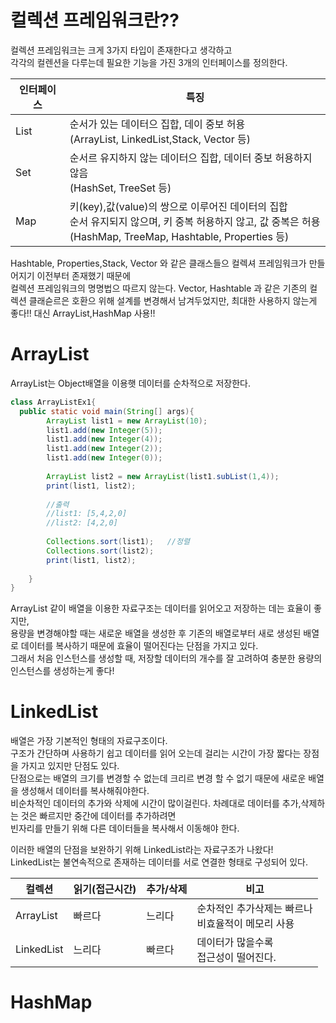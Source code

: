 # 컬렉션 프레임워크란??

컬렉션 프레임워크는 크게 3가지 타입이 존재한다고 생각하고 <br/>
각각의 컬렌션을 다루는데 필요한 기능을 가진 3개의 인터페이스를 정의한다.


|인터페이스|특징|
|------|---|
|List |순서가 있는 데이터으 집합, 데이 중보 허용 <br/> (ArrayList, LinkedList,Stack, Vector 등)|
|Set |순서르 유지하지 않는 데이터으 집합, 데이터 중보 허용하지 않음 <br/> (HashSet, TreeSet 등)|
|Map |키(key),값(value)의 쌍으로 이루어진 데이터의 집합 <br/> 순서 유지되지 않으며, 키 중복 허용하지 않고, 값 중복은 허용 <br/> (HashMap, TreeMap, Hashtable, Properties 등)|

Hashtable, Properties,Stack, Vector 와 같은 클래스들으 컬렉셔 프레임워크가 만들어지기 이전부터 존재했기 때문에 <br/> 컬렉션 프레임워크의 명명법으 따르지 않는다.
Vector, Hashtable 과 같은 기존의 컬렉션 클래슫르은 호환으 위해 설계를 변경해서 남겨두었지만, 최대한 사용하지 않는게 좋다!!
대신 ArrayList,HashMap 사용!!

# ArrayList

ArrayList는 Object배열을 이용햇 데이터를 순차적으로 저장한다.

```java
class ArrayListEx1{
  public static void main(String[] args){
    	ArrayList list1 = new ArrayList(10);
        list1.add(new Integer(5));
        list1.add(new Integer(4));
        list1.add(new Integer(2));
        list1.add(new Integer(0));
        
        ArrayList list2 = new ArrayList(list1.subList(1,4));
        print(list1, list2);       
        
        //출력
        //list1: [5,4,2,0]
        //list2: [4,2,0]
        
        Collections.sort(list1);   //정렬
        Collections.sort(list2);
        print(list1, list2);
        
    }
}
```

ArrayList 같이 배열을 이용한 자료구조는 데이터를 읽어오고 저장하는 데는 효율이 좋지만, <br/>
용량을 변경해야할 때는 새로운 배열을 생성한 후 기존의 배열로부터 새로 생성된 배열로 데이터를 복사하기 때문에 효율이 떨어진다는 단점을 가지고 있다.<br/>
그래서 처음 인스턴스를 생성할 때, 저장할 데이터의 개수를 잘 고려하여 충분한 용량의 인스턴스를 생성하는게 좋다!

# LinkedList

배열은 가장 기본적인 형태의 자료구조이다. <br/>
구조가 간단하며 사용하기 쉽고 데이터를 읽어 오는데 걸리는 시간이 가장 짧다는 장점을 가지고 있지만 단점도 있다.<br/>
단점으로는 배열의 크기를 변경할 수 없는데 크리르 변경 할 수 없기 때문에 새로운 배열을 생성해서 데이터를 복사해줘야한다.<br/>
비순차적인 데이터의 추가와 삭제에 시간이 많이걸린다. 차례대로 데이터를 추가,삭제하는 것은 빠르지만 중간에 데이터를 추가하려면 <br/>
빈자리를 만들기 위해 다른 데이터들을 복사해서 이동해야 한다.<br/>
 
이러한 배열의 단점을 보완하기 위해 LinkedList라는 자료구조가 나왔다!<br/>
LinkedList는 불연속적으로 존재하는 데이터를 서로 연결한 형태로 구성되어 있다.

|컬렉션|읽기(접근시간)|추가/삭제|비고|
|------|---|---|---|
|ArrayList| 빠르다| 느리다| 순차적인 추가삭제는 빠르나 <br/> 비효율적이 메모리 사용|
|LinkedList| 느리다| 빠르다|데이터가 많을수록<br/> 접근성이 떨어진다.|

# HashMap

  
